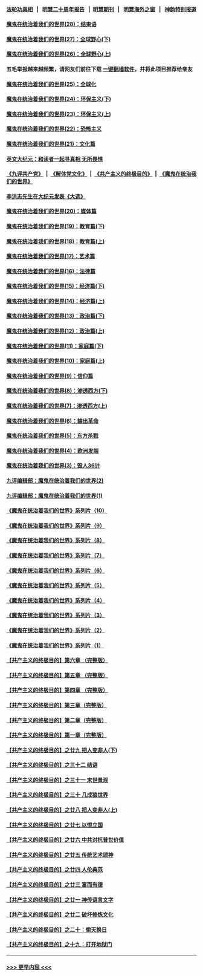 #### [法轮功真相](https://github.com/gfw-breaker/truth/blob/master/README.md?t=0) &nbsp;&nbsp;|&nbsp;&nbsp; [明慧二十周年报告](https://github.com/gfw-breaker/mh-reports/blob/master/README.md?t=0) &nbsp;&nbsp;|&nbsp;&nbsp;[明慧期刊](https://github.com/gfw-breaker/mh-qikan) &nbsp;&nbsp;|&nbsp;&nbsp; [明慧海外之窗](https://github.com/gfw-breaker/mh-news/blob/master/README.md?t=0) &nbsp;&nbsp;|&nbsp;&nbsp; [神韵特别报道](https://github.com/gfw-breaker/mh-news/blob/master/shenyun.md?t=0)
#### [魔鬼在统治着我们的世界(28)：结束语](../pages/nsc422/n10936246.md?t=07062151) 
#### [魔鬼在统治着我们的世界(27)：全球野心(下)](../pages/nsc422/n10928319.md?t=07062151) 
#### [魔鬼在统治着我们的世界(26)：全球野心(上)](../pages/nsc422/n10900318.md?t=07062151) 
#### 五毛举报越来越频繁，请网友们前往下载 [一键翻墙软件](https://github.com/gfw-breaker/ssr-accounts)，并将此项目推荐给亲友
#### [魔鬼在统治着我们的世界(25)：全球化](../pages/nsc422/n10788205.md?t=07062151) 
#### [魔鬼在统治着我们的世界(24)：环保主义(下)](../pages/nsc422/n10695307.md?t=07062151) 
#### [魔鬼在统治着我们的世界(23)：环保主义(上)](../pages/nsc422/n10688613.md?t=07062151) 
#### [魔鬼在统治着我们的世界(22)：恐怖主义](../pages/nsc422/n10614727.md?t=07062151) 
#### [魔鬼在统治着我们的世界(21)：文化篇](../pages/nsc422/n10597706.md?t=07062151) 
#### [英文大纪元：和读者一起寻真相 无所畏惧](../pages/nsc422/n12542027.md?t=07062151) 
#### [《九评共产党》](https://github.com/begood0513/9ping.md/blob/master/README.md) &nbsp;|&nbsp; [《解体党文化》](../../../../jtdwh.md/blob/master/README.md)  &nbsp;|&nbsp; [《共产主义的终极目的》](../../../../gczydzjmd.md/blob/master/README.md) &nbsp;|&nbsp; [《魔鬼在统治我们的世界》](../../../../mgztzwmdsj.md/blob/master/README.md) 
#### [李洪志先生在大纪元发表《大选》](../pages/nsc422/n12534746.md?t=07062151) 
#### [魔鬼在统治着我们的世界(20)：媒体篇](../pages/nsc422/n10586579.md?t=07062151) 
#### [魔鬼在统治着我们的世界(19)：教育篇(下)](../pages/nsc422/n10564808.md?t=07062151) 
#### [魔鬼在统治着我们的世界(18)：教育篇(上)](../pages/nsc422/n10526970.md?t=07062151) 
#### [魔鬼在统治着我们的世界(17)：艺术篇](../pages/nsc422/n10499093.md?t=07062151) 
#### [魔鬼在统治着我们的世界(16)：法律篇](../pages/nsc422/n10485969.md?t=07062151) 
#### [魔鬼在统治着我们的世界(15)：经济篇(下)](../pages/nsc422/n10469975.md?t=07062151) 
#### [魔鬼在统治着我们的世界(14)：经济篇(上)](../pages/nsc422/n10457370.md?t=07062151) 
#### [魔鬼在统治着我们的世界(13)：政治篇(下)](../pages/nsc422/n10448270.md?t=07062151) 
#### [魔鬼在统治着我们的世界(12)：政治篇(上)](../pages/nsc422/n10444576.md?t=07062151) 
#### [魔鬼在统治着我们的世界(11)：家庭篇(下)](../pages/nsc422/n10440961.md?t=07062151) 
#### [魔鬼在统治着我们的世界(10)：家庭篇(上)](../pages/nsc422/n10435448.md?t=07062151) 
#### [魔鬼在统治着我们的世界(9)：信仰篇](../pages/nsc422/n10432159.md?t=07062151) 
#### [魔鬼在统治着我们的世界(8)：渗透西方(下)](../pages/nsc422/n10429603.md?t=07062151) 
#### [魔鬼在统治着我们的世界(7)：渗透西方(上)](../pages/nsc422/n10426013.md?t=07062151) 
#### [魔鬼在统治着我们的世界(6)：输出革命](../pages/nsc422/n10421536.md?t=07062151) 
#### [魔鬼在统治着我们的世界(5)：东方杀戮](../pages/nsc422/n10417707.md?t=07062151) 
#### [魔鬼在统治着我们的世界(4)：欧洲发端](../pages/nsc422/n10414890.md?t=07062151) 
#### [魔鬼在统治着我们的世界(3)：毁人36计](../pages/nsc422/n10411583.md?t=07062151) 
#### [九评编辑部：魔鬼在统治着我们的世界(2)](../pages/nsc422/n10410036.md?t=07062151) 
#### [九评编辑部：魔鬼在统治着我们的世界(1)](../pages/nsc422/n10406825.md?t=07062151) 
#### [《魔鬼在统治着我们的世界》系列片（10）](../pages/nsc422/n12292670.md?t=07062151) 
#### [《魔鬼在统治着我们的世界》系列片（9）](../pages/nsc422/n12290859.md?t=07062151) 
#### [《魔鬼在统治着我们的世界》系列片（8）](../pages/nsc422/n12287445.md?t=07062151) 
#### [《魔鬼在统治着我们的世界》系列片（7）](../pages/nsc422/n12283425.md?t=07062151) 
#### [《魔鬼在统治着我们的世界》系列片（6）](../pages/nsc422/n12282314.md?t=07062151) 
#### [《魔鬼在统治着我们的世界》系列片（5）](../pages/nsc422/n12281419.md?t=07062151) 
#### [《魔鬼在统治着我们的世界》系列片（4）](../pages/nsc422/n12274024.md?t=07062151) 
#### [《魔鬼在统治着我们的世界》系列片（3）](../pages/nsc422/n12271322.md?t=07062151) 
#### [《魔鬼在统治着我们的世界》系列片（2）](../pages/nsc422/n12269049.md?t=07062151) 
#### [《魔鬼在统治着我们的世界》系列片（1）](../pages/nsc422/n12267575.md?t=07062151) 
#### [【共产主义的终极目的】第六章 （完整版）](../pages/nsc422/n11428913.md?t=07062151) 
#### [【共产主义的终极目的】第五章 （完整版）](../pages/nsc422/n11428912.md?t=07062151) 
#### [【共产主义的终极目的】第四章 （完整版）](../pages/nsc422/n11428907.md?t=07062151) 
#### [【共产主义的终极目的】第三章（完整版）](../pages/nsc422/n11428848.md?t=07062151) 
#### [【共产主义的终极目的】第二章（完整版）](../pages/nsc422/n11428831.md?t=07062151) 
#### [【共产主义的终极目的】第一章（完整版）](../pages/nsc422/n11417651.md?t=07062151) 
#### [【共产主义的终极目的】之廿九 把人变非人(下)](../pages/nsc422/n11344140.md?t=07062151) 
#### [【共产主义的终极目的】之三十二 结语](../pages/nsc422/n11360535.md?t=07062151) 
#### [【共产主义的终极目的】之三十一 末世景观](../pages/nsc422/n11351129.md?t=07062151) 
#### [【共产主义的终极目的】之三十 几成狼世界](../pages/nsc422/n11348280.md?t=07062151) 
#### [【共产主义的终极目的】之廿八 把人变非人(上)](../pages/nsc422/n11340492.md?t=07062151) 
#### [【共产主义的终极目的】之廿七 以恨立国](../pages/nsc422/n11336944.md?t=07062151) 
#### [【共产主义的终极目的】之廿六 中共对抗普世价值](../pages/nsc422/n11324785.md?t=07062151) 
#### [【共产主义的终极目的】之廿五 传统艺术颂神](../pages/nsc422/n11296396.md?t=07062151) 
#### [【共产主义的终极目的】之廿四 人伦典范](../pages/nsc422/n11296397.md?t=07062151) 
#### [【共产主义的终极目的】之廿三 富而有德](../pages/nsc422/n11283598.md?t=07062151) 
#### [【共产主义的终极目的】之廿一 神传语言文字](../pages/nsc422/n11263265.md?t=07062151) 
#### [【共产主义的终极目的】之廿二 破坏修炼文化](../pages/nsc422/n11245728.md?t=07062151) 
#### [【共产主义的终极目的】之二十：偷天换日](../pages/nsc422/n11238846.md?t=07062151) 
#### [【共产主义的终极目的】之十九：打开地狱门](../pages/nsc422/n11206376.md?t=07062151) 

----
#### [ >>> 更早内容 <<< ](../indexes/nsc422-earlier.md)
